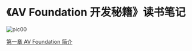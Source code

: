 # 《AV Foundation 开发秘籍》读书笔记


![pic00](https://github.com/Mayan29/ReadingNotes/blob/master/04.《AV%20Foundation%20开发秘籍》读书笔记/DATA/pic00.png) 


[第一章 AV Foundation 简介](https://github.com/Mayan29/ReadingNotes/blob/master/04.《AV%20Foundation%20开发秘籍》读书笔记/《AV%20Foundation%20开发秘籍》读书笔记.md)
